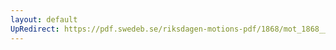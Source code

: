 ```yaml
---
layout: default
UpRedirect: https://pdf.swedeb.se/riksdagen-motions-pdf/1868/mot_1868__ak__00122/mot_1868__ak__00122_020.pdf
---
```

